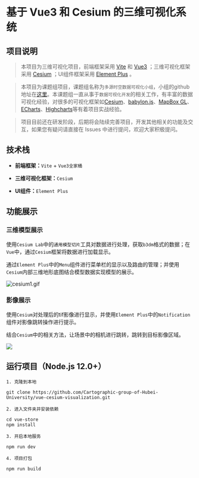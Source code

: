 # 基于 Vue3 和 Cesium 的三维可视化系统

## 项目说明

> 本项目为三维可视化项目，前端框架采用 [Vite](https://vitejs.cn/) 和 [Vue3](https://v3.cn.vuejs.org/) ；三维可视化框架采用 [Cesium](https://www.cesium.com/) ；UI组件框架采用 [Element Plus](https://element-plus.gitee.io/zh-CN/) 。

> 本项目为课题组项目，课题组名称为`多源时空数据可视化小组`，小组的github地址在[这里](https://github.com/Cartographic-group-of-Hubei-University)。本课题组一直从事于`数据可视化开发`的相关工作，有丰富的数据可视化经验，对很多的可视化框架如[Cesium](https://www.cesium.com/)、[babylon.js](https://www.babylonjs.com/)、[MapBox GL](http://www.mapbox.cn/mapbox-gl-js/api/)、[ECharts](https://echarts.apache.org/zh/index.html)、[Highcharts](https://www.highcharts.com.cn/)等有着项目实战经验。

> 项目目前还在研发阶段，后期将会陆续完善项目，开发其他相关的功能及交互，如果您有疑问请直接在 Issues 中进行提问，欢迎大家积极提问。

## 技术栈

- **前端框架：**`Vite` + `Vue3全家桶`

- **三维可视化框架：**`Cesium`

- **UI组件：**`Element Plus`

## 功能展示

### 三维模型展示

使用`Cesium Lab`中的`通用模型切片`工具对数据进行处理，获取`b3dm`格式的数据；在`Vue`中，通过`Cesium`框架将数据进行加载显示。

通过`Element Plus`中的`Menu`组件进行菜单栏的显示以及路由的管理；并使用`Cesium`内部三维地形底图结合模型数据实现模型的展示。

![cesium1.gif](https://z4a.net/images/2022/06/26/cesium1.gif)

### 影像展示

使用`Cesium`对处理后的tif影像进行显示，并使用`Element Plus`中的`Notification`组件对影像跳转操作进行提示。

结合`Cesium`中的相关方法，让场景中的相机进行跳转，跳转到目标影像区域。

![](https://gitee.com/guo-changxiong/store_image/raw/master/cesium_images/cesium2.gif)

## 运行项目（Node.js 12.0+）

```
1. 克隆到本地

git clone https://github.com/Cartographic-group-of-Hubei-University/vue-cesium-visualization.git

2. 进入文件夹并安装依赖

cd vue-store
npm install

3. 开启本地服务

npm run dev

4. 项目打包

npm run build
```
